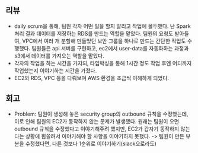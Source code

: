 ## 리뷰
- daily scrum을 통해, 팀원 각자 어떤 일을 할지 알리고 작업에 몰두했다. 난 Spark 처리 결과 데이터를 저장하는 RDS를 만드는 역할을 맡았다. 팀원의 요청도 받아들여, VPC에서 여러 개 분할해 만들었던 보안 그룹을 하나로 만드는 간단한 작업도 수행했다. 팀원들은 api 서버를 구현하고, ec2에서 user-data를 자동화하는 과정과 s3에서 데이터를 가져오는 역할을 맡았다.
- 각자의 작업을 하는 시간을 가지되, 타임박싱을 통해 1시간 정도 작업 후엔 어디까지 작업했는지 이야기하는 시간을 가졌다.
- EC2와 RDS, VPC 등을 다뤄보며 AWS 환경을 조금씩 이해하게 되었다.
## 회고
- Problem: 팀원이 생성해 놓은 security group의 outbound 규칙을 수정했는데, 이로 인해 팀원의 EC2가 동작하지 않는 문제가 발생했다. 원래는 팀원이 오면 outbound 규칙을 수정했다고 이야기해주려 했지만, EC2가 갑자기 동작하지 않는다는 상황에 휩쓸려서 이야기해야 할 사항을 이야기하지 못했다. -> 팀원이 만든 부분을 수정했다면, 다른 것보다 1순위로 이야기하기(slack으로라도)
